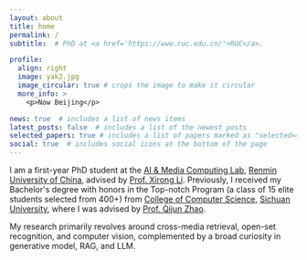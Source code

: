 ```yaml
---
layout: about
title: home
permalink: /
subtitle:  # PhD at <a href='https://www.ruc.edu.cn/'>RUC</a>.

profile:
  align: right
  image: yak2.jpg
  image_circular: true # crops the image to make it circular
  more_info: >
    <p>Now Beijing</p>

news: true  # includes a list of news items
latest_posts: false  # includes a list of the newest posts
selected_papers: true # includes a list of papers marked as "selected={true}"
social: true  # includes social icons at the bottom of the page
---
```


I am a first-year PhD student at the [AI & Media Computing Lab](https://ruc-aimc-lab.github.io/), [Renmin University of China](https://www.ruc.edu.cn/), advised by [Prof. Xirong Li](http://lixirong.net/). Previously, I received my Bachelor's degree with honors in the Top-notch Program (a class of 15 elite students selected from 400+) from [College of Computer Science](http://cs.scu.edu.cn/), [Sichuan University](https://www.scu.edu.cn/), where I was advised by [Prof. Qijun Zhao](http://www.scubrl.org/qjzhao).

My research primarily revolves around cross-media retrieval, open-set recognition, and computer vision, complemented by a broad curiosity in generative model, RAG, and LLM.

<!-- Write your biography here. Tell the world about yourself. Link to your favorite [subreddit](http://reddit.com). You can put a picture in, too. The code is already in, just name your picture `prof_pic.jpg` and put it in the `img/` folder.

Put your address / P.O. box / other info right below your picture. You can also disable any of these elements by editing `profile` property of the YAML header of your `_pages/about.md`. Edit `_bibliography/papers.bib` and Jekyll will render your [publications page](/al-folio/publications/) automatically.

Link to your social media connections, too. This theme is set up to use [Font Awesome icons](http://fortawesome.github.io/Font-Awesome/) and [Academicons](https://jpswalsh.github.io/academicons/), like the ones below. Add your Facebook, Twitter, LinkedIn, Google Scholar, or just disable all of them. -->